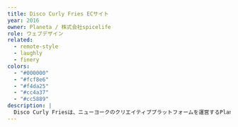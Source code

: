 ```yaml
---
title: Disco Curly Fries ECサイト
year: 2016
owner: Planeta / 株式会社spicelife
role: ウェブデザイン
related:
  - remote-style
  - laughly
  - finery
colors:
  - "#000000"
  - "#fcf8e6"
  - "#f4da25"
  - "#cc4a37"
  - "#cc5889"
description: |
  Disco Curly Friesは、ニューヨークのクリエイティブプラットフォームを運営するPlanetaと、Tシャツの制作・販売サービスを運営するspice lifeがタッグを組んで生まれた、世界で活躍する現代アーティストの作品をカスタマイズして購入できるサービスです。アーティストプロフィールと、ECのウェブデザインを担当しました。
---
```


<work-media name="shop.jpg" alt="Disco Curly Fries ショップページ" />

<work-media name="artist_profile.jpg" alt="アーティストプロフィール" />

<work-media name="artist_profile_all.jpg" alt="アーティストプロフィールページ一覧" />

<work-media name="mobile.jpg" alt="Disco Curly Fries モバイルデザイン" />
